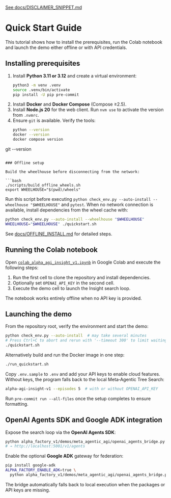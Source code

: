 [See docs/DISCLAIMER_SNIPPET.md](../docs/DISCLAIMER_SNIPPET.md)

# Quick Start Guide

This tutorial shows how to install the prerequisites, run the Colab notebook and launch the demo either offline or with API credentials.

## Installing prerequisites

1. Install **Python 3.11 or 3.12** and create a virtual environment:
   ```bash
   python3 -m venv .venv
   source .venv/bin/activate
   pip install -U pip pre-commit
   ```
2. Install **Docker** and **Docker Compose** (Compose ≥2.5).
3. Install **Node.js 20** for the web client. Run `nvm use` to activate the version from `.nvmrc`.
4. Ensure `git` is available. Verify the tools:
   ```bash
   python --version
   docker --version
   docker compose version
git --version
```

### Offline setup

Build the wheelhouse before disconnecting from the network:

```bash
./scripts/build_offline_wheels.sh
export WHEELHOUSE="$(pwd)/wheels"
```
Run this script before executing `python check_env.py --auto-install --wheelhouse "$WHEELHOUSE"` and `pytest`.
When no network connection is available, install dependencies from the
wheel cache with:

```bash
python check_env.py --auto-install --wheelhouse "$WHEELHOUSE"
WHEELHOUSE="$WHEELHOUSE" ./quickstart.sh
```

See [docs/OFFLINE_INSTALL.md](OFFLINE_INSTALL.md) for detailed steps.

## Running the Colab notebook

Open [`colab_alpha_agi_insight_v1.ipynb`](../alpha_factory_v1/demos/alpha_agi_insight_v1/colab_alpha_agi_insight_v1.ipynb) in Google Colab and execute the following steps:

1. Run the first cell to clone the repository and install dependencies.
2. Optionally set `OPENAI_API_KEY` in the second cell.
3. Execute the demo cell to launch the Insight search loop.

The notebook works entirely offline when no API key is provided.

## Launching the demo

From the repository root, verify the environment and start the demo:

```bash
python check_env.py --auto-install  # may take several minutes
# Press Ctrl+C to abort and rerun with '--timeout 300' to limit waiting
./quickstart.sh
```

Alternatively build and run the Docker image in one step:
```bash
./run_quickstart.sh
```

Copy `.env.sample` to `.env` and add your API keys to enable cloud features. Without keys, the program falls back to the local Meta‑Agentic Tree Search:

```bash
alpha-agi-insight-v1 --episodes 5  # with or without OPENAI_API_KEY
```

Run `pre-commit run --all-files` once the setup completes to ensure formatting.

## OpenAI Agents SDK and Google ADK integration

Expose the search loop via the **OpenAI Agents SDK**:

```bash
python alpha_factory_v1/demos/meta_agentic_agi/openai_agents_bridge.py
# → http://localhost:5001/v1/agents
```

Enable the optional **Google ADK** gateway for federation:

```bash
pip install google-adk
ALPHA_FACTORY_ENABLE_ADK=true \
  python alpha_factory_v1/demos/meta_agentic_agi/openai_agents_bridge.py
```

The bridge automatically falls back to local execution when the packages or API keys are missing.

